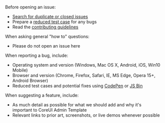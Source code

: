 Before opening an issue:

- [Search for duplicate or closed issues](https://github.com/coreui/coreui-free-vue-admin-template/issues?utf8=%E2%9C%93&q=is%3Aissue)
- Prepare a [reduced test case](https://css-tricks.com/reduced-test-cases/) for any bugs
- Read the [contributing guidelines](https://github.com/coreui/coreui-free-vue-admin-template/blob/master/CONTRIBUTING.md)

When asking general "how to" questions:

- Please do not open an issue here

When reporting a bug, include:

- Operating system and version (Windows, Mac OS X, Android, iOS, Win10 Mobile)
- Browser and version (Chrome, Firefox, Safari, IE, MS Edge, Opera 15+, Android Browser)
- Reduced test cases and potential fixes using [CodePen](https://codepen.io/) or [JS Bin](https://jsbin.com/)

When suggesting a feature, include:

- As much detail as possible for what we should add and why it's important to CoreUI Admin Template
- Relevant links to prior art, screenshots, or live demos whenever possible
